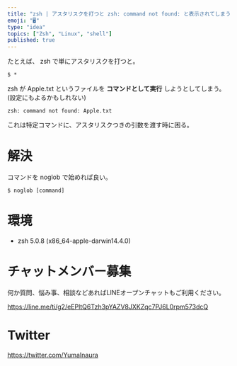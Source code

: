 ```yaml
---
title: "zsh | アスタリスクを打つと zsh: command not found: と表示されてしまう時は noglob"
emoji: "🖥"
type: "idea"
topics: ["Zsh", "Linux", "shell"]
published: true
---
```


たとえば、 zsh で単にアスタリスクを打つと。

`$ *`

zsh が Apple.txt というファイルを **コマンドとして実行** しようとしてしまう。
(設定にもよるかもしれない)

`zsh: command not found: Apple.txt`


これは特定コマンドに、アスタリスクつきの引数を渡す時に困る。

# 解決

コマンドを noglob で始めれば良い。

`$ noglob [command]`

# 環境

- zsh 5.0.8 (x86_64-apple-darwin14.4.0)








<!-- Update From Qiita API -->

# チャットメンバー募集


何か質問、悩み事、相談などあればLINEオープンチャットもご利用ください。

https://line.me/ti/g2/eEPltQ6Tzh3pYAZV8JXKZqc7PJ6L0rpm573dcQ





# Twitter


https://twitter.com/YumaInaura


<!-- Update From Qiita API -->


